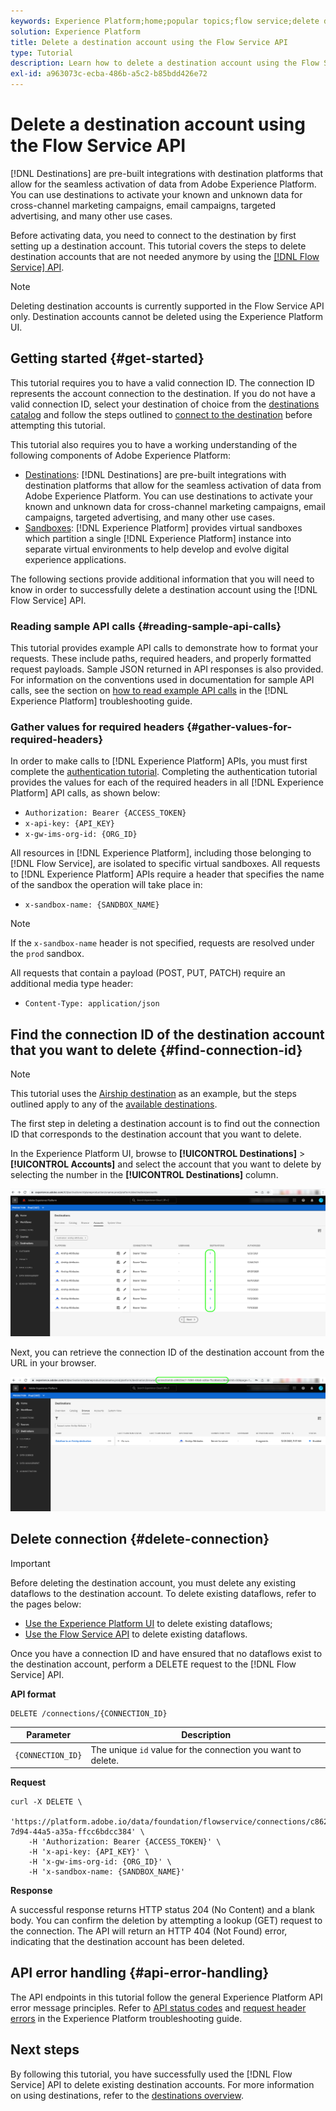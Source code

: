 ```yaml
---
keywords: Experience Platform;home;popular topics;flow service;delete destination accounts;delete;api
solution: Experience Platform
title: Delete a destination account using the Flow Service API
type: Tutorial
description: Learn how to delete a destination account using the Flow Service API.
exl-id: a963073c-ecba-486b-a5c2-b85bdd426e72
---
```

# Delete a destination account using the Flow Service API

[!DNL Destinations] are pre-built integrations with destination platforms that allow for the seamless activation of data from Adobe Experience Platform. You can use destinations to activate your known and unknown data for cross-channel marketing campaigns, email campaigns, targeted advertising, and many other use cases.

Before activating data, you need to connect to the destination by first setting up a destination account. This tutorial covers the steps to delete destination accounts that are not needed anymore by using the [[!DNL Flow Service] API](https://www.adobe.io/experience-platform-apis/references/flow-service/).

>[!NOTE]
>
>Deleting destination accounts is currently supported in the Flow Service API only. Destination accounts cannot be deleted using the Experience Platform UI.

## Getting started {#get-started}

This tutorial requires you to have a valid connection ID. The connection ID represents the account connection to the destination. If you do not have a valid connection ID, select your destination of choice from the [destinations catalog](../catalog/overview.md) and follow the steps outlined to [connect to the destination](../ui/connect-destination.md) before attempting this tutorial.

This tutorial also requires you to have a working understanding of the following components of Adobe Experience Platform:

* [Destinations](../home.md): [!DNL Destinations] are pre-built integrations with destination platforms that allow for the seamless activation of data from Adobe Experience Platform. You can use destinations to activate your known and unknown data for cross-channel marketing campaigns, email campaigns, targeted advertising, and many other use cases.
* [Sandboxes](../../sandboxes/home.md): [!DNL Experience Platform] provides virtual sandboxes which partition a single [!DNL Experience Platform] instance into separate virtual environments to help develop and evolve digital experience applications.

The following sections provide additional information that you will need to know in order to successfully delete a destination account using the [!DNL Flow Service] API.

### Reading sample API calls {#reading-sample-api-calls}

This tutorial provides example API calls to demonstrate how to format your requests. These include paths, required headers, and properly formatted request payloads. Sample JSON returned in API responses is also provided. For information on the conventions used in documentation for sample API calls, see the section on [how to read example API calls](../../landing/troubleshooting.md#how-do-i-format-an-api-request) in the [!DNL Experience Platform] troubleshooting guide.

### Gather values for required headers {#gather-values-for-required-headers}

In order to make calls to [!DNL Experience Platform] APIs, you must first complete the [authentication tutorial](https://www.adobe.com/go/platform-api-authentication-en). Completing the authentication tutorial provides the values for each of the required headers in all [!DNL Experience Platform] API calls, as shown below:

* `Authorization: Bearer {ACCESS_TOKEN}`
* `x-api-key: {API_KEY}`
* `x-gw-ims-org-id: {ORG_ID}`

All resources in [!DNL Experience Platform], including those belonging to [!DNL Flow Service], are isolated to specific virtual sandboxes. All requests to [!DNL Experience Platform] APIs require a header that specifies the name of the sandbox the operation will take place in:

* `x-sandbox-name: {SANDBOX_NAME}`

>[!NOTE]
>
>If the `x-sandbox-name` header is not specified, requests are resolved under the `prod` sandbox.

All requests that contain a payload (POST, PUT, PATCH) require an additional media type header:

* `Content-Type: application/json`

## Find the connection ID of the destination account that you want to delete {#find-connection-id}

>[!NOTE]
>This tutorial uses the [Airship destination](../catalog/mobile-engagement/airship-attributes.md) as an example, but the steps outlined apply to any of the [available destinations](../catalog/overview.md).

The first step in deleting a destination account is to find out the connection ID that corresponds to the destination account that you want to delete.

In the Experience Platform UI, browse to **[!UICONTROL Destinations]** > **[!UICONTROL Accounts]** and select the account that you want to delete by selecting the number in the **[!UICONTROL Destinations]** column.

![Select destination account to delete](/help/destinations/assets/api/delete-destination-account/select-destination-account.png)

Next, you can retrieve the connection ID of the destination account from the URL in your browser.

![Retrieve connection ID from URL](/help/destinations/assets/api/delete-destination-account/find-connection-id.png)

<!--

## Look up connection ID {#look-up-connection-id}

The first step in updating your connection information is to retrieve connection details using your connection ID.

**API format**

```http
GET /connections/{CONNECTION_ID}
```

| Parameter | Description |
| --------- | ----------- |
| `{CONNECTION_ID}` | The unique `id` value for the connection you want to retrieve. |

**Request**

The following request retrieves information regarding your connection ID.

```shell
curl -X GET \
    'https://platform.adobe.io/data/foundation/flowservice/connections/c8622ec7-7d94-44a5-a35a-ffcc6bdcc384' \
    -H 'Authorization: Bearer {ACCESS_TOKEN}' \
    -H 'x-api-key: {API_KEY}' \
    -H 'x-gw-ims-org-id: {ORG_ID}' \
    -H 'x-sandbox-name: {SANDBOX_NAME}'
```

**Response**

A successful response returns the current details of your connection including its credentials, unique identifier (`id`), and version.

```json
{
    "items": [
        {
            "id": "c8622ec7-7d94-44a5-a35a-ffcc6bdcc384",
            "createdAt": 1640103419202,
            "updatedAt": 1640104751063,
            "createdBy": "{CREATED_BY}",
            "updatedBy": "{UPDATED_BY}",
            "createdClient": "{CREATED_CLIENT}",
            "updatedClient": "{UPDATED_CLIENT}",
            "sandboxId": "{SANDBOX_ID}",
            "sandboxName": "{SANDBOX_NAME}",
            "imsOrgId": "{ORG_ID}",
            "name": "Airship Attributes",
            "description": "test account connection to Airship Attributes destination",
            "connectionSpec": {
                "id": "34cd3131-b208-474b-b779-b487b5a2bd01",
                "version": "1.0"
            },
            "state": "enabled",
            "auth": {
                "specName": "Bearer Token",
                "params": {
                    "authorizedDate": "2021-12-21",
                    "token": "xxxx"
                }
            },
            "version": "\"8c01091c-0000-0200-0000-61c2032f0000\"",
            "etag": "\"8c01091c-0000-0200-0000-61c2032f0000\""
        }
    ]
}
```

-->

## Delete connection {#delete-connection}

>[!IMPORTANT]
>
>Before deleting the destination account, you must delete any existing dataflows to the destination account.
>To delete existing dataflows, refer to the pages below:
>* [Use the Experience Platform UI](../ui/delete-destinations.md) to delete existing dataflows;
>* [Use the Flow Service API](delete-destination-dataflow.md) to delete existing dataflows.

Once you have a connection ID and have ensured that no dataflows exist to the destination account, perform a DELETE request to the [!DNL Flow Service] API.

**API format**

```http
DELETE /connections/{CONNECTION_ID}
```

| Parameter | Description |
| --------- | ----------- |
| `{CONNECTION_ID}` | The unique `id` value for the connection you want to delete. |

**Request**

```shell
curl -X DELETE \
    'https://platform.adobe.io/data/foundation/flowservice/connections/c8622ec7-7d94-44a5-a35a-ffcc6bdcc384' \
    -H 'Authorization: Bearer {ACCESS_TOKEN}' \
    -H 'x-api-key: {API_KEY}' \
    -H 'x-gw-ims-org-id: {ORG_ID}' \
    -H 'x-sandbox-name: {SANDBOX_NAME}'
```

**Response**

A successful response returns HTTP status 204 (No Content) and a blank body. You can confirm the deletion by attempting a lookup (GET) request to the connection. The API will return an HTTP 404 (Not Found) error, indicating that the destination account has been deleted.

## API error handling {#api-error-handling}

The API endpoints in this tutorial follow the general Experience Platform API error message principles. Refer to [API status codes](../../landing/troubleshooting.md#api-status-codes) and [request header errors](../../landing/troubleshooting.md#request-header-errors) in the Experience Platform troubleshooting guide.

## Next steps

By following this tutorial, you have successfully used the [!DNL Flow Service] API to delete existing destination accounts. For more information on using destinations, refer to the [destinations overview](/help/destinations/home.md).